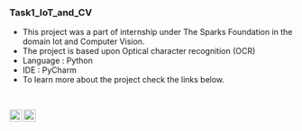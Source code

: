### Task1_IoT_and_CV

- This project was a part of internship under The Sparks Foundation in the domain Iot and Computer Vision.
- The project is based upon Optical character recognition (OCR)
- Language : Python
- IDE : PyCharm
- To learn more about the project check the links below.

<br />

[<img align="left" alt="codeSTACKr | YouTube" width="22px" src="https://cdn.jsdelivr.net/npm/simple-icons@v3/icons/youtube.svg" />][youtube]
[<img align="left" alt="codeSTACKr | LinkedIn" width="22px" src="https://github.com/manuvarghese0603/devicon/blob/master/icons/linkedin/linkedin-original.svg" />][linkedin]

<br />

</details>

[youtube]: https://youtu.be/nGtmMGOLeuw
[linkedin]: https://www.linkedin.com/posts/activity-6812699748529786880-vX2T
